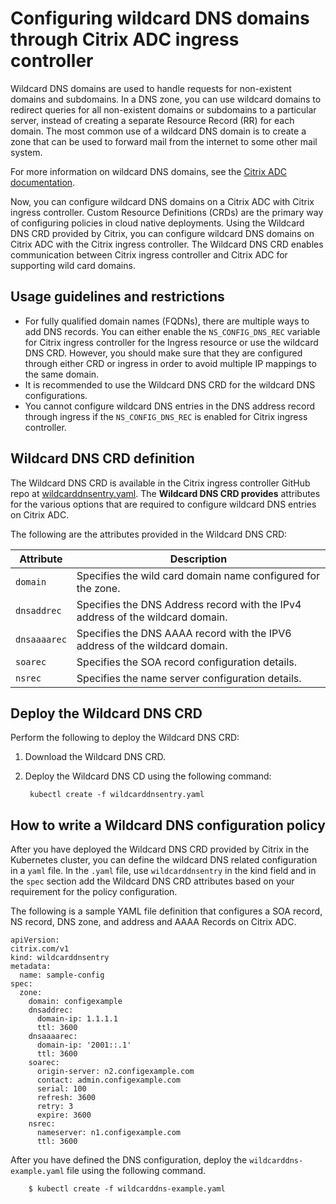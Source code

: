 
# Configuring wildcard DNS domains through Citrix ADC ingress controller

Wildcard DNS domains are used to handle requests for non-existent domains and subdomains. In a DNS zone, you can use wildcard domains to redirect queries for all non-existent domains or subdomains to a particular server, instead of creating a separate Resource Record (RR) for each domain. The most common use of a wildcard DNS domain is to create a zone that can be used to forward mail from the internet to some other mail system.

For more information on wildcard DNS domains, see the [Citrix ADC documentation](https://docs.citrix.com/en-us/citrix-adc/current-release/dns/supporting-wildcard-dns-domains.html).

Now, you can configure wildcard DNS domains on a Citrix ADC with Citrix ingress controller. Custom Resource Definitions (CRDs) are the primary way of configuring policies in cloud native deployments. Using the Wildcard DNS CRD provided by Citrix, you can configure wildcard DNS domains on Citrix ADC with the Citrix ingress controller. The Wildcard DNS CRD enables communication between Citrix ingress controller and Citrix ADC for supporting wild card domains.

## Usage guidelines and restrictions

-  For fully qualified domain names (FQDNs), there are multiple ways to add DNS records. You can either enable the `NS_CONFIG_DNS_REC` variable for Citrix ingress controller for the Ingress resource or use the wildcard DNS CRD. However, you should make sure that they are configured through either CRD or ingress in order to avoid multiple IP mappings to the same domain.
-  It is recommended to use the Wildcard DNS CRD for the wildcard DNS configurations.
-  You cannot configure wildcard DNS entries in the DNS address record through ingress if the `NS_CONFIG_DNS_REC` is enabled for Citrix ingress controller.

## Wildcard DNS CRD definition

The Wildcard DNS CRD is available in the Citrix ingress controller GitHub repo at [wildcarddnsentry.yaml](https://github.com/citrix/citrix-k8s-ingress-controller/blob/master/crd/wildcard-dns/wildcarddnsentry.yaml). The **Wildcard DNS CRD provides** attributes for the various options that are required to configure wildcard DNS entries on Citrix ADC.

The following are the attributes provided in the Wildcard DNS CRD:

| Attribute | Description |
| --------- | ----------- |
| `domain` | Specifies the wild card domain name configured for the zone.|
| `dnsaddrec` | Specifies the DNS Address record with the IPv4 address of the wildcard domain.|
|`dnsaaaarec`| Specifies the DNS AAAA record with the IPV6 address of the wildcard domain.|
| `soarec`| Specifies the SOA record configuration details.|
| `nsrec` |Specifies the name server configuration details.|

## Deploy the Wildcard DNS CRD

Perform the following to deploy the Wildcard DNS CRD:

1. Download the Wildcard DNS CRD.

1. Deploy the Wildcard DNS CD using the following command:

        kubectl create -f wildcarddnsentry.yaml

## How to write a Wildcard DNS configuration policy

After you have deployed the Wildcard DNS CRD provided by Citrix in the Kubernetes cluster, you can define the wildcard DNS related configuration in a `yaml` file. In the `.yaml` file, use `wildcarddnsentry` in the kind field and in the `spec` section add the Wildcard DNS CRD attributes based on your requirement for the policy configuration.

The following is a sample YAML file definition that configures a SOA record, NS record, DNS zone, and address and AAAA Records on Citrix ADC.

```
apiVersion:
citrix.com/v1
kind: wildcarddnsentry
metadata:
  name: sample-config
spec:
  zone:
    domain: configexample
    dnsaddrec:
      domain-ip: 1.1.1.1
      ttl: 3600
    dnsaaaarec:
      domain-ip: '2001::.1'
      ttl: 3600
    soarec:
      origin-server: n2.configexample.com
      contact: admin.configexample.com
      serial: 100
      refresh: 3600
      retry: 3
      expire: 3600
    nsrec:
      nameserver: n1.configexample.com
      ttl: 3600
```

After you have defined the DNS configuration, deploy the `wildcarddns-example.yaml` file using the following command.

        $ kubectl create -f wildcarddns-example.yaml
